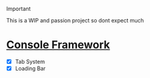 > [!IMPORTANT]
> This is a WIP and passion project so dont expect much

# [Console Framework](ConsoleFramework.cpp)
- [x] Tab System
- [x] Loading Bar
